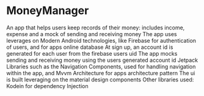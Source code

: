 # MoneyManager
An app that helps users keep records of their money: includes income, expense and a mock of sending and receiving money
The app uses leverages on Modern Android technologies, like Firebase for authentication of users, and for apps online database
At sign up, an account id is generated for each user from the firebase users uid
The app mocks sending and receiving money using the users generated account id
Jetpack Libraries such as the Navigation Components, used for handling navigation within the app, and Mvvm Architecture for apps architecture pattern
The ui is built leveraging on the material design components
Other libraries used: Kodein for dependency Injection 
